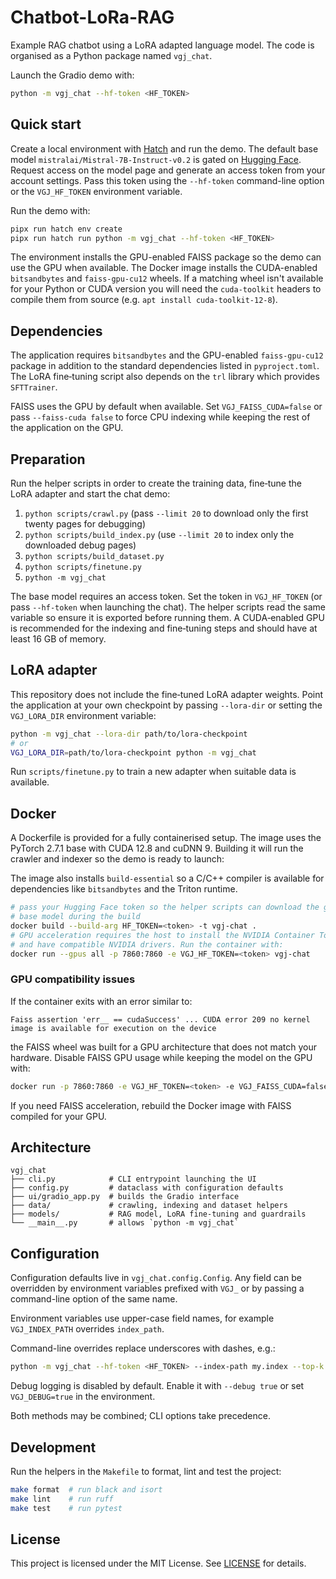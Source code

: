 # Chatbot-LoRa-RAG

Example RAG chatbot using a LoRA adapted language model.  The code is
organised as a Python package named `vgj_chat`.

Launch the Gradio demo with:

```bash
python -m vgj_chat --hf-token <HF_TOKEN>
```

## Quick start

Create a local environment with [Hatch](https://hatch.pypa.io/) and run the demo.
The default base model `mistralai/Mistral-7B-Instruct-v0.2` is gated on
[Hugging Face](https://huggingface.co/). Request access on the model page and
generate an access token from your account settings. Pass this token using the
`--hf-token` command-line option or the `VGJ_HF_TOKEN` environment variable.

Run the demo with:

```bash
pipx run hatch env create
pipx run hatch run python -m vgj_chat --hf-token <HF_TOKEN>
```
The environment installs the GPU-enabled FAISS package so the demo can
use the GPU when available.  The Docker image installs the
CUDA-enabled `bitsandbytes` and `faiss-gpu-cu12` wheels.  If a matching wheel
isn't available for your Python or CUDA version you will need the
`cuda-toolkit` headers to compile them from source (e.g.
`apt install cuda-toolkit-12-8`).

## Dependencies

The application requires `bitsandbytes` and the GPU-enabled `faiss-gpu-cu12`
package in addition to the standard dependencies listed in `pyproject.toml`.
The LoRA fine‑tuning script also depends on the `trl` library which provides
`SFTTrainer`.


FAISS uses the GPU by default when available. Set `VGJ_FAISS_CUDA=false` or
pass `--faiss-cuda false` to force CPU indexing while keeping the rest of the
application on the GPU.

## Preparation

Run the helper scripts in order to create the training data, fine‑tune the
LoRA adapter and start the chat demo:

1. `python scripts/crawl.py` (pass `--limit 20` to download only the first
   twenty pages for debugging)
2. `python scripts/build_index.py` (use `--limit 20` to index only the downloaded
   debug pages)
3. `python scripts/build_dataset.py`
4. `python scripts/finetune.py`
5. `python -m vgj_chat`

The base model requires an access token. Set the token in `VGJ_HF_TOKEN` (or
pass `--hf-token` when launching the chat). The helper scripts read the same
variable so ensure it is exported before running them. A CUDA‑enabled GPU is
recommended for the indexing and fine‑tuning steps and should have at least
16 GB of memory.

## LoRA adapter

This repository does not include the fine‑tuned LoRA adapter weights. Point the
application at your own checkpoint by passing `--lora-dir` or setting the
`VGJ_LORA_DIR` environment variable:

```bash
python -m vgj_chat --lora-dir path/to/lora-checkpoint
# or
VGJ_LORA_DIR=path/to/lora-checkpoint python -m vgj_chat
```

Run `scripts/finetune.py` to train a new adapter when suitable data is
available.

## Docker

A Dockerfile is provided for a fully containerised setup. The image
uses the PyTorch 2.7.1 base with CUDA 12.8 and cuDNN 9. Building it will
run the crawler and indexer so the demo is ready to launch:

The image also installs `build-essential` so a C/C++ compiler is available for
dependencies like `bitsandbytes` and the Triton runtime.

```bash
# pass your Hugging Face token so the helper scripts can download the gated
# base model during the build
docker build --build-arg HF_TOKEN=<token> -t vgj-chat .
# GPU acceleration requires the host to install the NVIDIA Container Toolkit
# and have compatible NVIDIA drivers. Run the container with:
docker run --gpus all -p 7860:7860 -e VGJ_HF_TOKEN=<token> vgj-chat
```

### GPU compatibility issues

If the container exits with an error similar to:

```
Faiss assertion 'err__ == cudaSuccess' ... CUDA error 209 no kernel image is available for execution on the device
```

the FAISS wheel was built for a GPU architecture that does not match your
hardware. Disable FAISS GPU usage while keeping the model on the GPU with:

```bash
docker run -p 7860:7860 -e VGJ_HF_TOKEN=<token> -e VGJ_FAISS_CUDA=false vgj-chat
```

If you need FAISS acceleration, rebuild the Docker image with FAISS compiled for
your GPU.

## Architecture

```
vgj_chat
├── cli.py            # CLI entrypoint launching the UI
├── config.py         # dataclass with configuration defaults
├── ui/gradio_app.py  # builds the Gradio interface
├── data/             # crawling, indexing and dataset helpers
├── models/           # RAG model, LoRA fine-tuning and guardrails
└── __main__.py       # allows `python -m vgj_chat`
```

## Configuration

Configuration defaults live in `vgj_chat.config.Config`.  Any field can be
overridden by environment variables prefixed with `VGJ_` or by passing a
command-line option of the same name.

Environment variables use upper-case field names, for example
`VGJ_INDEX_PATH` overrides `index_path`.

Command-line overrides replace underscores with dashes, e.g.:

```bash
python -m vgj_chat --hf-token <HF_TOKEN> --index-path my.index --top-k 3
```

Debug logging is disabled by default. Enable it with `--debug true` or set
`VGJ_DEBUG=true` in the environment.

Both methods may be combined; CLI options take precedence.

## Development

Run the helpers in the `Makefile` to format, lint and test the project:

```bash
make format  # run black and isort
make lint    # run ruff
make test    # run pytest
```

## License

This project is licensed under the MIT License. See [LICENSE](LICENSE) for details.
